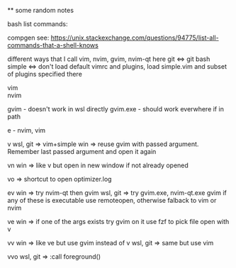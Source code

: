 
** some random notes

bash list commands:

compgen see: https://unix.stackexchange.com/questions/94775/list-all-commands-that-a-shell-knows

different ways that I call vim, nvim, gvim, nvim-qt
here git <=> git bash
simple <=> don't load default vimrc and plugins, load simple.vim and subset of plugins specified there

vim   
nvim

gvim     - doesn't work in wsl directly
gvim.exe - should work everwhere if in path

e - nvim, vim

v 
wsl, git => vim+simple 
win      => reuse gvim with passed argument. Remember last passed argument and open it again

vn
win     => like v but open in new window if not already opened

vo      => shortcut to open optimizer.log

ev
win      => try nvim-qt then gvim
wsl, git => try gvim.exe, nvim-qt.exe gvim if any of these is executable use remoteopen,
            otherwise falback to vim or nvim

ve
win      => if one of the args exists try gvim on it
            use fzf to pick file open with v

vv
win      => like ve but use gvim instead of v
wsl, git => same but use vim

vvo
wsl, git => :call foreground()



